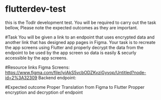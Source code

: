 # flutterdev-test
this is the Todlr development test. You will be required to carry out the task bellow, Please note the expected outcomes as they are important.

#Task 
You will be given a link to an endpoint that uses encrypted data and another link that has designed app pages in Figma. 
Your task is to recreate the app screens using Flutter and properly decrypt the data from the endpoint to be used by the app screen so data is easily & securly accessible by the app screens.




#Resource links 
Figma Screens: https://www.figma.com/file/jyiAkS5vcbODZKvziGyvop/Untitled?node-id=2%3A32309
Backend endpoint:




#Expected outcome
Proper Translation from Figma to Flutter
Propper encryption and decryption of endpoint
